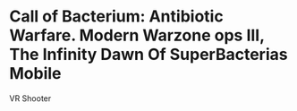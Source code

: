 # Call of Bacterium: Antibiotic Warfare. Modern Warzone ops III, The Infinity Dawn Of SuperBacterias Mobile
VR Shooter
